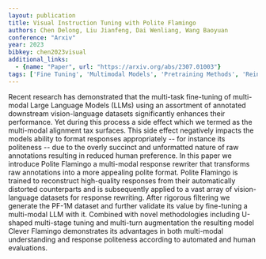 ```yaml
---
layout: publication
title: Visual Instruction Tuning with Polite Flamingo
authors: Chen Delong, Liu Jianfeng, Dai Wenliang, Wang Baoyuan
conference: "Arxiv"
year: 2023
bibkey: chen2023visual
additional_links:
  - {name: "Paper", url: "https://arxiv.org/abs/2307.01003"}
tags: ['Fine Tuning', 'Multimodal Models', 'Pretraining Methods', 'Reinforcement Learning', 'Training Techniques']
---
```

Recent research has demonstrated that the multi-task fine-tuning of multi-modal Large Language Models (LLMs) using an assortment of annotated downstream vision-language datasets significantly enhances their performance. Yet during this process a side effect which we termed as the multi-modal alignment tax surfaces. This side effect negatively impacts the models ability to format responses appropriately -- for instance its politeness -- due to the overly succinct and unformatted nature of raw annotations resulting in reduced human preference. In this paper we introduce Polite Flamingo a multi-modal response rewriter that transforms raw annotations into a more appealing polite format. Polite Flamingo is trained to reconstruct high-quality responses from their automatically distorted counterparts and is subsequently applied to a vast array of vision-language datasets for response rewriting. After rigorous filtering we generate the PF-1M dataset and further validate its value by fine-tuning a multi-modal LLM with it. Combined with novel methodologies including U-shaped multi-stage tuning and multi-turn augmentation the resulting model Clever Flamingo demonstrates its advantages in both multi-modal understanding and response politeness according to automated and human evaluations.
